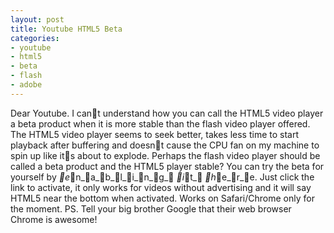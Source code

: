 ```yaml
---
layout: post
title: Youtube HTML5 Beta
categories:
- youtube
- html5
- beta
- flash
- adobe
---
```

Dear Youtube.
I cant understand how you can call the HTML5 video player a beta product when
it is more stable than the flash video player offered. The HTML5 video player
seems to seek better, takes less time to start playback after buffering and
doesnt cause the CPU fan on my machine to spin up like its about to explode.
Perhaps the flash video player should be called a beta product and the HTML5
player stable?
You can try the beta for yourself by _e_n_a_b_l_i_n_g_ _i_t_ _h_e_r_e. Just click the link to
activate, it only works for videos without advertising and it will say HTML5
near the bottom when activated. Works on Safari/Chrome only for the moment.
PS. Tell your big brother Google that their web browser Chrome is awesome!
